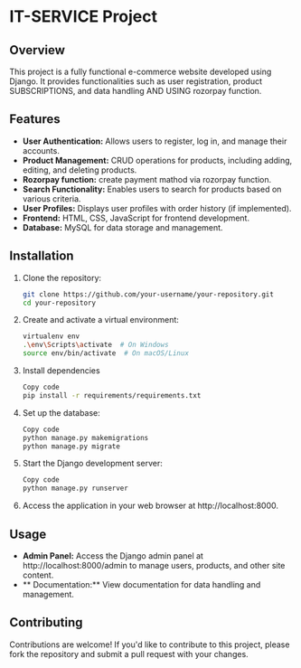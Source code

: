 # IT-SERVICE  Project

## Overview
This project is a fully functional e-commerce website developed using Django. It provides functionalities such as user registration, product SUBSCRIPTIONS, and data handling AND USING rozorpay function.

## Features
- **User Authentication:** Allows users to register, log in, and manage their accounts.
- **Product Management:** CRUD operations for products, including adding, editing, and deleting products.
- **Rozorpay function:** create payment  mathod via rozorpay function.
- **Search Functionality:** Enables users to search for products based on various criteria.
- **User Profiles:** Displays user profiles with order history (if implemented).
- **Frontend:** HTML, CSS, JavaScript for frontend development.
- **Database:** MySQL for data storage and management.

## Installation
1. Clone the repository:
   ```bash
   git clone https://github.com/your-username/your-repository.git
   cd your-repository
2. Create and activate a virtual environment:
   ```bash
   virtualenv env
   .\env\Scripts\activate  # On Windows
   source env/bin/activate  # On macOS/Linux
3. Install dependencies
   ```bash
   Copy code
   pip install -r requirements/requirements.txt
4. Set up the database:
   ```bash
   Copy code
   python manage.py makemigrations
   python manage.py migrate
5. Start the Django development server:
   ```bash
   Copy code
   python manage.py runserver
6. Access the application in your web browser at http://localhost:8000.



## Usage
- **Admin Panel:** Access the Django admin panel at http://localhost:8000/admin to manage users, products, and other site content.
- ** Documentation:** View  documentation for data handling and management.
## Contributing
Contributions are welcome! If you'd like to contribute to this project, please fork the repository and submit a pull request with your changes.
